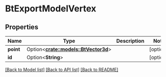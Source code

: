 # BtExportModelVertex

## Properties

Name | Type | Description | Notes
------------ | ------------- | ------------- | -------------
**point** | Option<[**crate::models::BtVector3d**](BTVector3d.md)> |  | [optional]
**id** | Option<**String**> |  | [optional]

[[Back to Model list]](../README.md#documentation-for-models) [[Back to API list]](../README.md#documentation-for-api-endpoints) [[Back to README]](../README.md)


